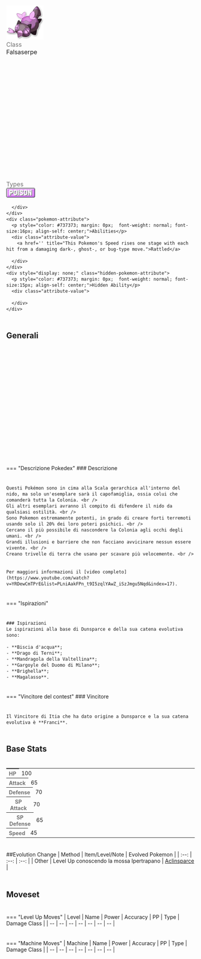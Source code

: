 <div class="pokemon-attribute-container">
  <img src="../../img/pokemon/dunsparce-itia.png" width="100"/>

  <div style="display: grid; grid-template-rows: 1fr 1fr 1fr; row-gap: 0.5rem;">
    <div class="pokemon-attribute">
        <p style="color: #737373; margin: 0px;  font-weight: normal; font-size:16px; align-self: center;">Class</p>
        <div class="attribute-value">
          <p style="margin: 0px;  font-weight: normal; font-size:16px; align-self: center;">Falsaserpe</p>
        </div>
      </div>
    <div class="pokemon-attribute">
      <p style="color: #737373; margin: 0px; font-weight: normal; font-size: 16px; align-self: center;">Types</p>
      <div class="attribute-value" style="column-gap: 0.5rem;">
        <img src='../../img/types/poison.png' style='width: 77px; height: 26px;'/>
        
      </div>
    </div>
    <div class="pokemon-attribute">
      <p style="color: #737373; margin: 0px;  font-weight: normal; font-size:16px; align-self: center;">Abilities</p>
      <div class="attribute-value">
        <a href='' title="This Pokemon's Speed rises one stage with each hit from a damaging dark-, ghost-, or bug-type move.">Rattled</a>
        
      </div>
    </div>
    <div style="display: none;" class="hidden-pokemon-attribute">
      <p style="color: #737373; margin: 0px;  font-weight: normal; font-size:15px; align-self: center;">Hidden Ability</p>
      <div class="attribute-value">
        
      </div>
    </div>
  </div>
</div>

## Generali

=== "Descrizione Pokedex"
    ### Descrizione

    Questi Pokémon sono in cima alla Scala gerarchica all'interno del nido, ma solo un'esemplare sarà il capofamiglia, ossia colui che comanderà tutta la Colonia. <br />
    Gli altri esemplari avranno il compito di difendere il nido da qualsiasi ostilità. <br />
    Sono Pokemon estremamente potenti, in grado di creare forti terremoti usando solo il 20% dei loro poteri psichici. <br />
    Cercano il più possibile di nascondere la Colonia agli occhi degli umani. <br />
    Grandi illusioni e barriere che non facciano avvicinare nessun essere vivente. <br />
    Creano trivelle di terra che usano per scavare più velocemente. <br />


    Per maggiori informazioni il [video completo](https://www.youtube.com/watch?v=YRDewCmTPrE&list=PLniAakFPn_t9I5zqlYAwZ_iSzJmgu5Nqd&index=17).

=== "Ispirazioni"

    ### Ispirazioni
    Le ispirazioni alla base di Dunsparce e della sua catena evolutiva sono:
    
    - **Biscia d'acqua**;
    - **Drago di Terni**;
    - **Mandragola della Valtellina**;
    - **Gargoyle del Duomo di Milano**;
    - **Brighella**;
    - **Magalasso**.


=== "Vincitore del contest"
    ### Vincitore

    Il Vincitore di Itia che ha dato origine a Dunsparce e la sua catena evolutiva è **Franci**.


## Base Stats
<table style="width: 100%">
  <tbody style="width: 100%;">
    <tr style="display: flex; align-items: center;">
      <th style="color: #737373;" >HP</th>
      <td style="border-top: none; width: 70px">100</td>
      <td style="width: 100%; min-width: 450px; border-top: none;">
        <div style="width: 39%;" class="ranking-bar rank-4">
        </div>
      </td>
    </tr>
    <tr style="display: flex; align-items: center;">
      <th style="color: #737373;">Attack</th>
      <td style="border-top: none; width: 70px">65</td>
      <td style="width: 100%; min-width: 450px; border-top: none;">
        <div style="width: 25%;" class="ranking-bar rank-3">
        </div>
      </td>
    </tr>
    <tr style="display: flex; align-items: center;">
      <th style="color: #737373;">Defense</th>
      <td style="border-top: none; width: 70px">70</td>
      <td style="width: 100%; min-width: 450px; border-top: none;">
        <div style="width: 27%;" class="ranking-bar rank-3">
        </div>
      </td>
    </tr>
    <tr style="display: flex; align-items: center;">
      <th style="color: #737373;">SP Attack</th>
      <td style="border-top: none; width: 70px">70</td>
      <td style="width: 100%; min-width: 450px; border-top: none;">
        <div style="width: 27%;" class="ranking-bar rank-3">
        </div>
      </td>
    </tr>
    <tr style="display: flex; align-items: center;">
      <th style="color: #737373;">SP Defense</th>
      <td style="border-top: none; width: 70px">65</td>
      <td style="width: 100%; min-width: 450px; border-top: none;">
        <div style="width: 25%;" class="ranking-bar rank-3">
        </div>
      </td>
    </tr>
    <tr style="display: flex; align-items: center;">
      <th style="color: #737373;">Speed</th>
      <td style="border-top: none; width: 70px">45</td>
      <td style="width: 100%; min-width: 450px; border-top: none;">
        <div style="width: 17%;" class="ranking-bar rank-2">
        </div>
      </td>
    </tr>
  </tbody>
</table>

##Evolution Change
| Method | Item/Level/Note | Evolved Pokemon |
        | :--: | :--: | :--: |
        | Other | Level Up conoscendo la mossa Ipertrapano | [Aclinsparce](https://avventureaditia.github.io/itia-wiki/pokemon/119-aclinsparce/) |
        



## Moveset

=== "Level Up Moves"
    | Level | Name | Power | Accuracy | PP | Type | Damage Class |
        | -- | -- | -- | -- | -- | -- | -- |
        
        

=== "Machine Moves"
    | Machine | Name | Power | Accuracy | PP | Type | Damage Class |
        | -- | -- | -- | -- | -- | -- | -- |
        
        
